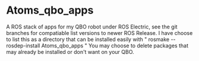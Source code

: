 Atoms_qbo_apps
==============

A ROS stack of apps for my QBO robot under ROS Electric, see the git branches for compatiable list versions to newer ROS Release. I have choose to list this as a directory that can be installed easily with  " rosmake --rosdep-install Atoms_qbo_apps " You may choose to delete packages that may already be installed or don't want on your QBO.
